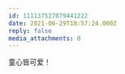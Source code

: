 ```yaml
---
id: 111137527879441222
date: 2021-06-29T18:57:24.000Z
reply: false
media_attachments: 0
---
```


童心皆可爱！

